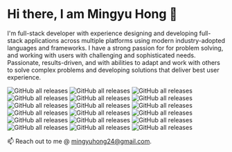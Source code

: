 #                                                         Hi there, I am Mingyu Hong 👋

I'm full-stack developer with experience designing and developing full-stack applications across multiple platforms using modern industry-adopted languages and frameworks. I have a strong passion for for problem solving, and working with users with challenging and sophisticated needs. Passionate, results-driven, and with abilities to adapt and work with others to solve complex problems and developing solutions that deliver best user experience.

![GitHub all releases](https://img.shields.io/badge/-HTML5-E34F26?logo=HTML5&logoColor=white)
![GitHub all releases](https://img.shields.io/badge/-CSS3-1572B6?logo=CSS3)
![GitHub all releases](https://img.shields.io/badge/-Javascript-F7DF1E?logo=javascript&logoColor=white)
![GitHub all releases](https://img.shields.io/badge/-jQuery-0769AD?logo=jQuery)
![GitHub all releases](https://img.shields.io/badge/-Python-3776AB?logo=Python&logoColor=white)
![GitHub all releases](https://img.shields.io/badge/-React-61DAFB?logo=React&logoColor=white)
![GitHub all releases](https://img.shields.io/badge/-Styled--Components-DB7093?logo=styled-components&logoColor=white)
![GitHub all releases](https://img.shields.io/badge/-Gatsby-663399?logo=gatsby)
![GitHub all releases](https://img.shields.io/badge/-Django-092E20?logo=Django)
![GitHub all releases](https://img.shields.io/badge/-MongoDB-47A248?logo=MongoDB&logoColor=white)
![GitHub all releases](https://img.shields.io/badge/-PostgreSQL-4169E1?logo=PostgreSQL&logoColor=white)
![GitHub all releases](https://img.shields.io/badge/-Node.js-339933?logo=node.js&logoColor=white)
![GitHub all releases](https://img.shields.io/badge/-Firebase-FFCA28?logo=Firebase&logoColor=white)
![GitHub all releases](https://img.shields.io/badge/-Amazon%20S3-569A31?logo=amazons3&logoColor=white)
![GitHub all releases](https://img.shields.io/badge/-Heroku-430098?logo=Heroku)
![GitHub all releases](https://img.shields.io/badge/-Netlify-00C7B7?logo=Netlify&logoColor=white)
![GitHub all releases](https://img.shields.io/badge/-Postman-FF6C37?logo=postman&logoColor=white) 
![GitHub all releases](https://img.shields.io/badge/-Bootstrap-7952B3?logo=bootstrap&logoColor=white)


📫 Reach out to me @ mingyuhong24@gmail.com.

